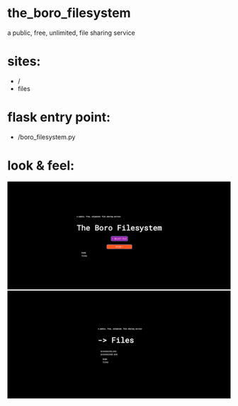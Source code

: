 # the_boro_filesystem
a public, free, unlimited, file sharing service


# sites: 
  * /
  * files
  
# flask entry point: 
  * /boro_filesystem.py


# look & feel:
![img1](https://github.com/joaquinborovich/the_boro_filesystem/blob/main/look_n_feel/image_89.png)
![img2](https://github.com/joaquinborovich/the_boro_filesystem/blob/main/look_n_feel/image_90.png)
